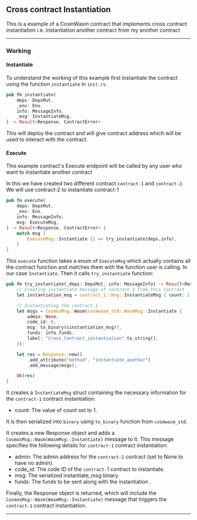 ## Cross contract Instantiation

This is a example of a CosmWasm contract that implements cross contract instantiation i.e. instantiation another contract from my another contract

---

### Working

#### Instantiate

To understand the working of this example first instantiate the contract using the function `instantiate` in `init.rs`.

```rust
pub fn instantiate(
    deps: DepsMut,
    _env: Env,
    info: MessageInfo,
    _msg: InstantiateMsg,
) -> Result<Response, ContractError>
```

This will deploy the contract and will give contract address which will be used to interact with the contract.

#### Execute

This example contract's Execute endpoint will be called by any user who want to instantiate another contract

In this we have created two different contract `contract-1` and `contract-2`. We will use contract-2 to instantiate contract-1

```rust
pub fn execute(
    deps: DepsMut,
    _env: Env,
    info: MessageInfo,
    msg: ExecuteMsg,
) -> Result<Response, ContractError> {
    match msg {
        ExecuteMsg::Instantiate {} => try_instantiate(deps,info),
    }
}
```
This `execute` function takes a enum of `ExecuteMsg` which actually contains all the contract function and matches them with the function user is calling. In our case `Instantiate`. Then it calls `try_instantiate` function:

```rust
pub fn try_instantiate(_deps: DepsMut, info: MessageInfo) -> Result<Response, ContractError> {
    // Creating instantiate message of contract 1 from this contract
    let instantiation_msg = contract_1::msg::InstantiateMsg { count: 1 };

    // Instantiating the contract 1
    let msgs = CosmosMsg::Wasm(cosmwasm_std::WasmMsg::Instantiate {
        admin: None,
        code_id: 0,
        msg: to_binary(&instantiation_msg)?,
        funds: info.funds,
        label: "Cross_Contract_instantiation".to_string(),
    });

    let res = Response::new()
        .add_attribute("method", "instantiate_another")
        .add_message(msgs);

    Ok(res)
}
```

It creates a `InstantiateMsg` struct containing the necessary information for the `contract-1` contract instantiation:

- count: The value of count set to 1.

It is then serialized into `binary` using `to_binary` function from `cosmwasm_std`.

It creates a new Response object and adds a `CosmosMsg::Wasm(WasmMsg::Instantiate)` message to it. This message specifies the following details for `contract-1` contract instantiation:

- admin: The admin address for the `contract-1` contract (set to None to have no admin).
- code_id: The code ID of the `contract-`1 contract to instantiate.
- msg: The serialized instantiate_msg binary.
- funds: The funds to be sent along with the instantiation .

Finally, the Response object is returned, which will include the `CosmosMsg::Wasm(WasmMsg::Instantiate)` message that triggers the `contract-1` contract instantiation.

---




